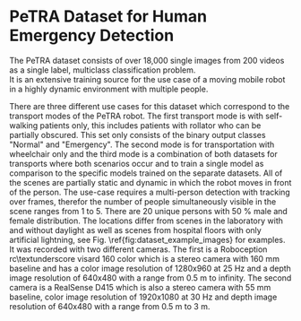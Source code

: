 # PeTRA Dataset for Human Emergency Detection
The PeTRA dataset consists of over 18,000 single images from 200 videos as a single label, multiclass classification problem.  
It is an extensive training source for the use case of a moving mobile robot in a highly dynamic environment with multiple people.  

There are three different use cases for this dataset which correspond to the transport modes of the PeTRA robot. The first transport mode is with self-walking patients only, this includes patients with rollator who can be partially obscured. This set only consists of the binary output classes "Normal" and "Emergency". The second mode is for transportation with wheelchair only and the third mode is a combination of both datasets for transports where both scenarios occur and to train a single model as comparison to the specific models trained on the separate datasets. All of the scenes are partially static and dynamic in which the robot moves in front of the person. The use-case requires a multi-person detection with tracking over frames, therefor the number of people simultaneously visible in the scene ranges from 1 to 5. There are 20 unique persons with 50 \% male and female distribution. The locations differ from scenes in the laboratory with and without daylight as well as scenes from hospital floors with only artificial lightning, see Fig. \ref{fig:dataset_example_images} for examples. It was recorded with two different cameras. The first is a Roboception rc\textunderscore visard 160 color which is a stereo camera with 160 mm baseline and has a color image resolution of 1280x960 at 25 Hz and a depth image resolution of 640x480 with a range from 0.5 m to infinity. The second camera is a RealSense D415 which is also a stereo camera with 55 mm baseline, color image resolution of 1920x1080 at 30 Hz and depth image resolution of 640x480 with a range from 0.5 m to 3 m. 
